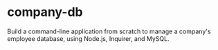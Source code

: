 # company-db
Build a command-line application from scratch to manage a company's employee database, using Node.js, Inquirer, and MySQL.
